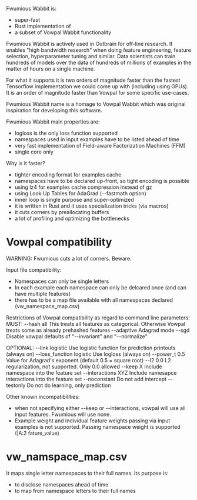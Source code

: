 Fwumious Wabbit is:
- super-fast 
- Rust implementation of 
- a subset of Vowpal Wabbit functionality

Fwumious Wabbit is actively used in Outbrain for off-line research. It 
enables "high bandwidth research" when doing feature engineering, feature 
selection, hyperparameter tuning and similar. Data scientists can train 
hundreds of models over the data of hundreds of millions of examples in 
the matter of hours on a single machine.

For what it supports it is two orders of magnitude faster than the fastest 
Tensorflow implementation we could come up with (including using GPUs). 
It is an order of magnitude faster than Vowpal for some specific use-cases.

Fwumious Wabbit name is a homage to Vowpal Wabbit which was original
inspiration for developing this software.

Fwumious Wabbit main properties are:
- logloss is the only loss function supported
- namespaces used in input examples have to be listed ahead of time
- very fast implementation of Field-aware Factorization Machines (FFM)
- single core only

Why is it faster?
- tighter encoding format for examples cache
- namespaces have to be declared up-front, so tight encoding is possible
- using lz4 for examples cache compression instead of gz
- using Look Up Tables for AdaGrad (--fastmath option)
- inner loop is single purpose and super-optimized
- it is written in Rust and it uses specialization tricks (via macros)
- it cuts corners by preallocating buffers
- a lot of profiling and optimizing the bottlenecks

# Vowpal compatibility
WARNING: Fwumious cuts a lot of corners. Beware.

Input file compatibility:
- Namespaces can only be single letters
- In each example each namespace can only be delcared once (and can have multiple features)
- there has to be a map file available with all namespaces declared (vw_namespace_map.csv)

Restrictions of Vowpal compatibility as regard to command line parameters:
MUST:
 --hash all	This treats all features as categorical. Otherwise Vowpal
treats some as already prehashed features
 --adaptive	Adagrad  mode
 --sgd		Disable vowpal defaults of "--invariant" and "--normalize"

OPTIONAL:
 --link logistic           Use logistic function for prediction printouts (always on)
 --loss_function logistic  Use logloss (always on)
 --power_t 0.5		  Value for Adagrad's exponent (default 0.5 = square root)
 --l2 0.0		  L2 regularization, not supported. Only 0.0 allowed
 --keep X		  Include namespace into the feature set
 --interactions XYZ       Include namesapce interactions into the feature set
 --noconstant		  Do not add intercept
 --testonly		  Do not do learning, only prediction

Other known incompatibilities:
 - when not specifying either --keep or --interactions, vowpal will use all
input features. Fwumious will use none.
 - Example weight and individual feature weights passing via input examples is not
supported. Passing namespace weight is supported (|A:2 fature_value)

# vw_namspace_map.csv
It maps single letter namespaces to their full names. Its purpose is:
 - to disclose namespaces ahead of time
 - to map from namespace letters to their full names

